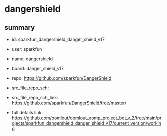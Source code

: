 # dangershield
 
## summary 
* id: sparkfun_dangershield_danger_shield_v17
* user: sparkfun
* name: dangershield
* board: danger_shield_v17
* repo: https://github.com/sparkfun/DangerShield



* src_file_repo_sch: 
* src_file_repo_sch_link: https://github.com/sparkfun/DangerShield/tree/master/
* full details link: https://github.com/oomlout/oomlout_oomp_project_bot_v_2/tree/main/projects/sparkfun_dangershield_danger_shield_v17/current_version/working  








